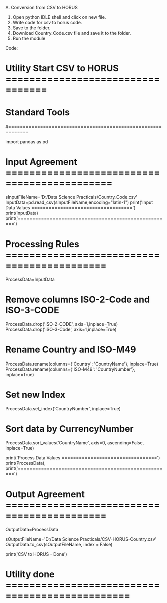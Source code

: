 A.	Conversion from CSV to HORUS
1.	Open python IDLE shell and click on new file.
2.	Write code for csv to horus code.
3.	Save to the folder.
4.	Download Country_Code.csv file and save it to the folder.
5.	Run the module

Code:
# Utility Start CSV to HORUS =================================
# Standard Tools
#=============================================================

import pandas as pd

# Input Agreement ============================================
sInputFileName='D:/Data Science Practicals/Country_Code.csv'
InputData=pd.read_csv(sInputFileName,encoding="latin-1")
print('Input Data Values ===================================')
print(InputData)
print('=====================================================')

# Processing Rules ===========================================
ProcessData=InputData

# Remove columns ISO-2-Code and ISO-3-CODE
ProcessData.drop('ISO-2-CODE', axis=1,inplace=True)
ProcessData.drop('ISO-3-Code', axis=1,inplace=True)

# Rename Country and ISO-M49
ProcessData.rename(columns={'Country': 'CountryName'}, inplace=True)
ProcessData.rename(columns={'ISO-M49': 'CountryNumber'}, inplace=True)

# Set new Index
ProcessData.set_index('CountryNumber', inplace=True)

# Sort data by CurrencyNumber
ProcessData.sort_values('CountryName', axis=0, ascending=False, inplace=True)

print('Process Data Values =================================')
print(ProcessData),
print('=====================================================')
# Output Agreement ===========================================
OutputData=ProcessData

sOutputFileName='D:/Data Science Practicals/CSV-HORUS-Country.csv'
OutputData.to_csv(sOutputFileName, index = False)

print('CSV to HORUS - Done')
# Utility done ===============================================
